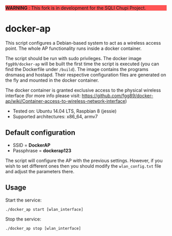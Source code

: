 <p style="background:#ff5454"><b>WARNING</b> : This fork is in development for the SQLI Chupi Project.</p>


# docker-ap

This script configures a Debian-based system to act as a wireless access point. The whole AP functionality runs inside a docker container.

The script should be run with sudo privileges. The docker image ``fgg89/docker-ap`` will be built the first time the script is executed (you can find the Dockerfile under ``/build``). The image contains the programs dnsmasq and hostapd. Their respective configuration files are generated on the fly and mounted in the docker container.

The docker container is granted exclusive access to the physical wireless interface (for more info please visit: https://github.com/fgg89/docker-ap/wiki/Container-access-to-wireless-network-interface)

* Tested on: Ubuntu 14.04 LTS, Raspbian 8 (jessie)
* Supported architectures: x86_64, armv7

Default configuration
---------------------

* SSID = **DockerAP**
* Passphrase = **dockerap123**

The script will configure the AP with the previous settings. However, if you wish to set different ones then you should modify the ``wlan_config.txt`` file and adjust the parameters there.

## Usage

Start the service:

```
./docker_ap start [wlan_interface]
```

Stop the service:

```
./docker_ap stop [wlan_interface]
```


